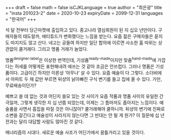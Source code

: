 +++
draft = false
math = false
isCJKLanguage = true
author = "최은광"
title = "insta 201023-2"
date = 2020-10-23
expiryDate = 2099-12-31
languages = "한국어"
+++

석 달 전부터 당근마켓에 출입하고 있다. 중고나라 열심회원이 된 지 십오 년만이다. 구매자들의 태도랄까, 애티튜드가 변화했다는 느낌을 받는다. 요즘 젊은 구매자들은 묻지도 따지지도 않고 산다. 네고는 공들여 하지만 일단 합의에 이르면 사소한 홈 따위는 상관없이 쿨거래다. 그리고 명품 거래가 늘었다.

명품<sup>designer-label</sup>은 이상한 번역인데, 기성품<sup>ready-made</sup>이지만 맞춤<sup>hand-made</sup>에 가깝다는 허세를 어떻게든 표현해내려 애쓰는 것 같아 조금은 안쓰럽다. 그러나 명품은 기성품이다. 고급이긴 하지만 이론상 ‘아무나’ 살 수 있다. 요즘 예술이 다 그렇다. 소더비에서 아파트 두 채 값만 부르면 뒤샹의 낡아빠진 구식 변기를 들고 집에 올 수 있다. 가만, 무료배송이던가?

예쁘고 쓸 데 없는 것과 어딘지 쓸모 있는 것 사이가 요즘 작품과 명품 사이의 유일한 간극일까, 그렇게 생각한 지 십 년쯤 되었는데, 이제는 그 틈마저도 좁아지는 느낌이다. 예술품을 사면서 흠집을 따질 것은 아니잖아? 쿨거래해야 쿨하니까. 뒤샹의 변기에 진짜로 소변을 갈긴다고 예술성이 사라지지 않는다면 그 반대는 안 될 게 원가? 이 질문에 십 년 전과는 달리 대답할 사람도 많아진 것 같다.

매너리즘의 시대다. 새로운 예술 사조가 어딘가에서 꿈틀거리고 있을 것이다. 